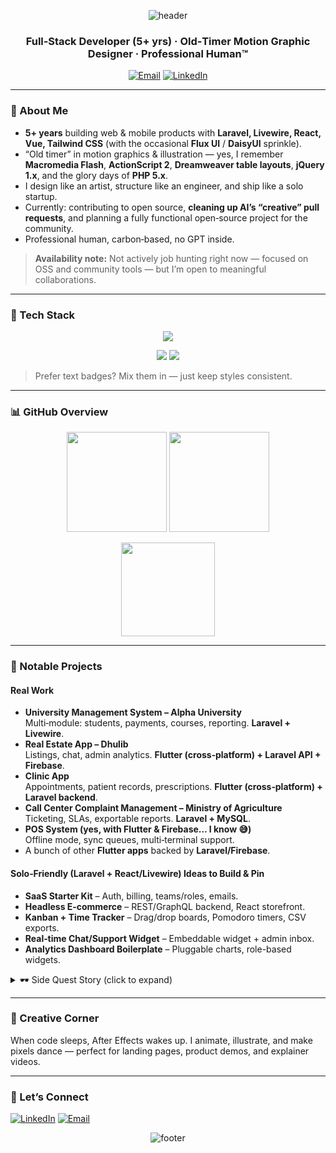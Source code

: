 
<!-- Profile README for @awwsalah -->

<p align="center">
  <img src="https://capsule-render.vercel.app/api?type=waving&height=180&section=header&text=Awwsalah&fontSize=50&color=0:0f172a,100:1e3a8a&fontColor=ffffff" alt="header"/>
</p>

<h3 align="center">Full‑Stack Developer (5+ yrs) · Old‑Timer Motion Graphic Designer · Professional Human™</h3>

<p align="center">
  <a href="mailto:awwsalah@gmail.com"><img alt="Email" src="https://img.shields.io/badge/Email-D14836?style=flat-square&logo=gmail&logoColor=white"></a>
  <a href="https://linkedin.com/in/awwsalah"><img alt="LinkedIn" src="https://img.shields.io/badge/LinkedIn-0A66C2?style=flat-square&logo=linkedin&logoColor=white"></a>
  <!-- Optional portfolio link -->
  <!-- <a href="https://awwsalah.dev"><img alt="Portfolio" src="https://img.shields.io/badge/Portfolio-111827?style=flat-square&logo=vercel&logoColor=white"></a> -->
</p>

---

### 👋 About Me

- **5+ years** building web & mobile products with **Laravel, Livewire, React, Vue, Tailwind CSS** (with the occasional **Flux UI** / **DaisyUI** sprinkle).
- “Old timer” in motion graphics & illustration — yes, I remember **Macromedia Flash**, **ActionScript 2**, **Dreamweaver table layouts**, **jQuery 1.x**, and the glory days of **PHP 5.x**.
- I design like an artist, structure like an engineer, and ship like a solo startup.
- Currently: contributing to open source, **cleaning up AI’s “creative” pull requests**, and planning a fully functional open‑source project for the community.
- Professional human, carbon‑based, no GPT inside.

> **Availability note:** Not actively job hunting right now — focused on OSS and community tools — but I’m open to meaningful collaborations.

---

### 🧰 Tech Stack

<p align="center">
  <img src="https://skillicons.dev/icons?i=laravel,livewire,react,vue,tailwind,html,css,js,ts,fastapi,flutter,firebase,mysql,postgres,redis,docker,git,figma,ae,ps,ai&perline=9" />
</p>

<p align="center">
  <img src="https://img.shields.io/badge/Flux%20UI-1E3A8A?style=flat-square&logo=tailwindcss&logoColor=white" />
  <img src="https://img.shields.io/badge/DaisyUI-0EA5E9?style=flat-square&logo=tailwindcss&logoColor=white" />
</p>

> Prefer text badges? Mix them in — just keep styles consistent.

---

### 📊 GitHub Overview

<p align="center">
  <img src="https://github-readme-stats.vercel.app/api?username=awwsalah&show_icons=true&hide_border=true&bg_color=0d1117&title_color=58a6ff&text_color=c9d1d9&icon_color=1f6feb" height="160" />
  <img src="https://github-readme-stats.vercel.app/api/top-langs/?username=awwsalah&layout=compact&hide_border=true&bg_color=0d1117&title_color=58a6ff&text_color=c9d1d9" height="160" />
</p>

<p align="center">
  <img src="https://streak-stats.demolab.com?user=awwsalah&hide_border=true&background=0D1117&ring=58A6FF&fire=1F6FEB&currStreakLabel=58A6FF" height="150" />
</p>

<!-- Light mode alternatives: uncomment if you switch themes -->
<!--
<p align="center">
  <img src="https://github-readme-stats.vercel.app/api?username=awwsalah&show_icons=true&hide_border=true&bg_color=ffffff&title_color=0f172a&text_color=374151&icon_color=1e3a8a" height="160" />
  <img src="https://github-readme-stats.vercel.app/api/top-langs/?username=awwsalah&layout=compact&hide_border=true&bg_color=ffffff&title_color=0f172a&text_color=374151" height="160" />
</p>
-->

<!-- Optional activity graph: comment out if it misbehaves -->
<!--
<p align="center">
  <img src="https://github-readme-activity-graph.vercel.app/graph?username=awwsalah&bg_color=0d1117&color=58a6ff&line=1f6feb&point=58a6ff&hide_border=true" />
</p>
-->

---

### 🚀 Notable Projects

#### Real Work

- **University Management System – Alpha University**  
  Multi‑module: students, payments, courses, reporting. **Laravel + Livewire**.
- **Real Estate App – Dhulib**  
  Listings, chat, admin analytics. **Flutter (cross‑platform) + Laravel API + Firebase**.
- **Clinic App**  
  Appointments, patient records, prescriptions. **Flutter (cross‑platform) + Laravel backend**.
- **Call Center Complaint Management – Ministry of Agriculture**  
  Ticketing, SLAs, exportable reports. **Laravel + MySQL**.
- **POS System (yes, with Flutter & Firebase… I know 😅)**  
  Offline mode, sync queues, multi‑terminal support.
- A bunch of other **Flutter apps** backed by **Laravel/Firebase**.

#### Solo‑Friendly (Laravel + React/Livewire) Ideas to Build & Pin

- **SaaS Starter Kit** – Auth, billing, teams/roles, emails.  
- **Headless E‑commerce** – REST/GraphQL backend, React storefront.  
- **Kanban + Time Tracker** – Drag/drop boards, Pomodoro timers, CSV exports.  
- **Real‑time Chat/Support Widget** – Embeddable widget + admin inbox.  
- **Analytics Dashboard Boilerplate** – Pluggable charts, role-based widgets.

<details>
  <summary>🕶️ Side Quest Story (click to expand)</summary>
  
  In the early days, the client and I were fueled by *ayaba* herbs and chaotic optimism — we somehow named a POS app **“Elevator”** (don’t ask), and still shipped it. Lessons were learned, coffee was consumed. ✅
</details>

---

### 🎨 Creative Corner

When code sleeps, After Effects wakes up. I animate, illustrate, and make pixels dance — perfect for landing pages, product demos, and explainer videos.

---

### 🤝 Let’s Connect

<p>
  <a href="https://linkedin.com/in/awwsalah"><img alt="LinkedIn" src="https://img.shields.io/badge/LinkedIn-0A66C2?style=flat-square&logo=linkedin&logoColor=white"/></a>
  <a href="mailto:awwsalah@gmail.com"><img alt="Email" src="https://img.shields.io/badge/Email-D14836?style=flat-square&logo=gmail&logoColor=white"/></a>
</p>

<p align="center">
  <img src="https://capsule-render.vercel.app/api?type=waving&height=120&section=footer&color=0:1e3a8a,100:0f172a" alt="footer"/>
</p>

